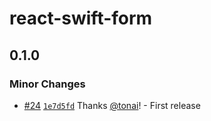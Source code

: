 # react-swift-form

## 0.1.0

### Minor Changes

- [#24](https://github.com/tonai/react-swift-form/pull/24) [`1e7d5fd`](https://github.com/tonai/react-swift-form/commit/1e7d5fd7059fb45e4f996e530046321b4ce2df44) Thanks [@tonai](https://github.com/tonai)! - First release
